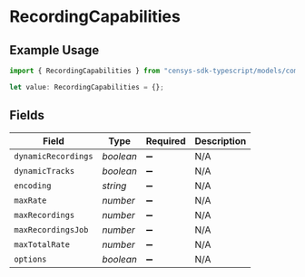# RecordingCapabilities

## Example Usage

```typescript
import { RecordingCapabilities } from "censys-sdk-typescript/models/components";

let value: RecordingCapabilities = {};
```

## Fields

| Field               | Type                | Required            | Description         |
| ------------------- | ------------------- | ------------------- | ------------------- |
| `dynamicRecordings` | *boolean*           | :heavy_minus_sign:  | N/A                 |
| `dynamicTracks`     | *boolean*           | :heavy_minus_sign:  | N/A                 |
| `encoding`          | *string*            | :heavy_minus_sign:  | N/A                 |
| `maxRate`           | *number*            | :heavy_minus_sign:  | N/A                 |
| `maxRecordings`     | *number*            | :heavy_minus_sign:  | N/A                 |
| `maxRecordingsJob`  | *number*            | :heavy_minus_sign:  | N/A                 |
| `maxTotalRate`      | *number*            | :heavy_minus_sign:  | N/A                 |
| `options`           | *boolean*           | :heavy_minus_sign:  | N/A                 |